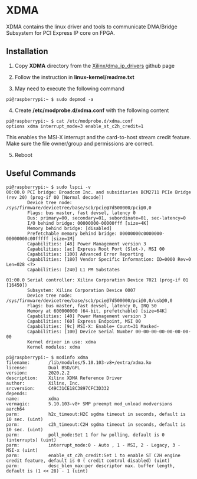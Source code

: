 # XDMA

XDMA contains the linux driver and tools to communicate DMA/Bridge Subsystem for PCI Express IP core on FPGA.

## Installation

1. Copy **XDMA** directory from the [Xilinx/dma_ip_drivers](https://github.com/Xilinx/dma_ip_drivers) github page

2. Follow the instruction in **linux-kernel/readme.txt**

3. May need to execute the following command

```console
pi@raspberrypi:~ $ sudo depmod -a
```

4. Create **/etc/modprobe.d/xdma.conf** with the following content

```console
pi@raspberrypi:~ $ cat /etc/modprobe.d/xdma.conf
options xdma interrupt_mode=3 enable_st_c2h_credit=1
```

This enables the MSI-X interrupt and the card-to-host stream credit feature. Make sure the file owner/group and permissions are correct.

5. Reboot

## Useful Commands

```console
pi@raspberrypi:~ $ sudo lspci -v
00:00.0 PCI bridge: Broadcom Inc. and subsidiaries BCM2711 PCIe Bridge (rev 20) (prog-if 00 [Normal decode])
        Device tree node: /sys/firmware/devicetree/base/scb/pcie@7d500000/pci@0,0
        Flags: bus master, fast devsel, latency 0
        Bus: primary=00, secondary=01, subordinate=01, sec-latency=0
        I/O behind bridge: 00000000-00000fff [size=4K]
        Memory behind bridge: [disabled]
        Prefetchable memory behind bridge: 00000000c0000000-00000000c00fffff [size=1M]
        Capabilities: [48] Power Management version 3
        Capabilities: [ac] Express Root Port (Slot-), MSI 00
        Capabilities: [100] Advanced Error Reporting
        Capabilities: [180] Vendor Specific Information: ID=0000 Rev=0 Len=028 <?>
        Capabilities: [240] L1 PM Substates

01:00.0 Serial controller: Xilinx Corporation Device 7021 (prog-if 01 [16450])
        Subsystem: Xilinx Corporation Device 0007
        Device tree node: /sys/firmware/devicetree/base/scb/pcie@7d500000/pci@0,0/usb@0,0
        Flags: bus master, fast devsel, latency 0, IRQ 50
        Memory at 600000000 (64-bit, prefetchable) [size=64K]
        Capabilities: [40] Power Management version 3
        Capabilities: [60] Express Endpoint, MSI 00
        Capabilities: [9c] MSI-X: Enable+ Count=31 Masked-
        Capabilities: [100] Device Serial Number 00-00-00-00-00-00-00-00
        Kernel driver in use: xdma
        Kernel modules: xdma
```

```console
pi@raspberrypi:~ $ modinfo xdma
filename:       /lib/modules/5.10.103-v8+/extra/xdma.ko
license:        Dual BSD/GPL
version:        2020.2.2
description:    Xilinx XDMA Reference Driver
author:         Xilinx, Inc.
srcversion:     C49C31CE18C3897CFC3D332
depends:
name:           xdma
vermagic:       5.10.103-v8+ SMP preempt mod_unload modversions aarch64
parm:           h2c_timeout:H2C sgdma timeout in seconds, default is 10 sec. (uint)
parm:           c2h_timeout:C2H sgdma timeout in seconds, default is 10 sec. (uint)
parm:           poll_mode:Set 1 for hw polling, default is 0 (interrupts) (uint)
parm:           interrupt_mode:0 - Auto , 1 - MSI, 2 - Legacy, 3 - MSI-x (uint)
parm:           enable_st_c2h_credit:Set 1 to enable ST C2H engine credit feature, default is 0 ( credit control disabled) (uint)
parm:           desc_blen_max:per descriptor max. buffer length, default is (1 << 28) - 1 (uint)
```

